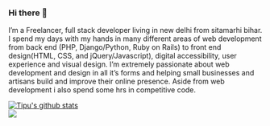 ### Hi there 👋

<!--
**tipuboyy123/tipuboyy123** is a ✨ _special_ ✨ repository because its `README.md` (this file) appears on your GitHub profile.

Here are some ideas to get you started:

- 🔭 I’m currently working on ...
- 🌱 I’m currently learning ...
- 👯 I’m looking to collaborate on ...
- 🤔 I’m looking for help with ...
- 💬 Ask me about ...
- 📫 How to reach me: ...
- 😄 Pronouns: ...
- ⚡ Fun fact: ...
-->
I’m a Freelancer, full stack developer living in new delhi from sitamarhi bihar. I spend my days with my hands in many different areas of web development from back end (PHP, Django/Python, Ruby on Rails) to front end design(HTML, CSS, and jQuery/Javascript), digital accessibility, user experience and visual design. I’m extremely passionate about web development and design in all it’s forms and helping small businesses and artisans build and improve their online presence. Aside from web development i also spend some hrs in competitive code. 

<a href="https://github.com/tipuboyy123/github-readme-stats">
  <img align="center" src="https://github-readme-stats.vercel.app/api?username=tipuboyy123&show_icons=true&include_all_commits=true&theme=radical" alt="Tipu's github stats" />
</a>
<br>
<a href="https://github.com/tipuboyy123/github-readme-stats">
  <img align="center" src="https://github-readme-stats.vercel.app/api/top-langs/?username=tipuboyy123&layout=compact&theme=radical" />
</a>
